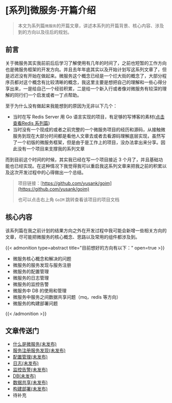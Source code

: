 # [系列]微服务·开篇介绍



> 本文为系列篇`微服务`的开篇文章，讲述本系列的开篇背景、核心内容、涉及到的方向以及往后的规划。

<!--more-->

## 前言

关于微服务其实我前前后后学习了解使用有几年的时间了，之前也短暂的工作方向也是微服务框架的开发方向。并且去年年底其实以及开始计划写这系列文章了，但是迟迟没有开始在做起来。微服务这个概念已经是一个烂大街的概念了，大部分程序员都对这个概念有比较清晰的概念，我这里主要是想把自己的理解和一些心得分享出来，一是给自己一个经验积累，二是给一个新入行或者像对微服务有较深的理解的同行们一个启发或者一丁点帮助。

至于为什么没有做起来我能想到的原因为无非以下几个：

- 当时在写 Redis Server 用 Go 语言实现的项目，有足够的写博客的素材([点击查看Redis 系列篇](../../categories/redis/))
- 当时没有一个现成的或者之前完整的一个微服务项目的经历和源码，从接触微服务到现在大部分时间都是看他人文章去或者去看源码理解底层实现，虽然写了一个初版的微服务框架，但是由于是工作上的项目，没办法拿出来分享。因此没有一个项目来支撑我的系列文章

而到目前这个时间的时候，其实我已经在写一个项目接近 3 个月了，并且基础功能也已经实现。在这种情况下我觉得我可以重启我这系列文章来把我之前的积累以及这次开发过程中的心得做出一个总结。

> 项目链接：[https://github.com/yusank/goim](https://github.com/yusank/goim)
> 
> 也可以点击右上角 `GoIM` 跳转查看该项目的项目文档

## 核心内容

该系列篇在我之前计划的结果方向之外在开发过程中我可能会新增一些相关方向的文章，尽可能把微服务的核心概念、思路以及常用的组件都涉及到。

{{< admonition type=abstract title="目前想好的方向有以下：" open=true >}}

- 微服务核心概念和解决的问题
- 微服务的服务发现与服务注册
- 微服务的配置管理
- 微服务的日志管理
- 微服务的监控告警
- 微服务中 DB 的使用和管理
- 微服务中服务之间数据共享问题（mq，redis 等方向）
- 微服务的构建部署问题

{{< /admonition >}}

## 文章传送门

- [什么是微服务(未发布)](../../categories/microservice/)
- [服务注册服务发现(未发布)](../../categories/microservice/)
- [配置管理(未发布)](../../categories/microservice/)
- [日志(未发布)](../../categories/microservice/)
- [监控告警(未发布)](../../categories/microservice/)
- [DB(未发布)](../../categories/microservice/)
- [数据共享(未发布)](../../categories/microservice/)
- [构建部署(未发布)](../../categories/microservice/)
- 待补充

